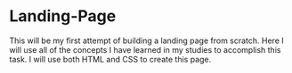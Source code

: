# Landing-Page
This will be my first attempt of building a landing page from scratch. Here I will use all of the concepts I have learned in my studies to accomplish this task. I will use both HTML and CSS to create this page.
